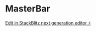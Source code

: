 # MasterBar

[Edit in StackBlitz next generation editor ⚡️](https://stackblitz.com/~/github.com/PINKgeekPDX/MasterBar)